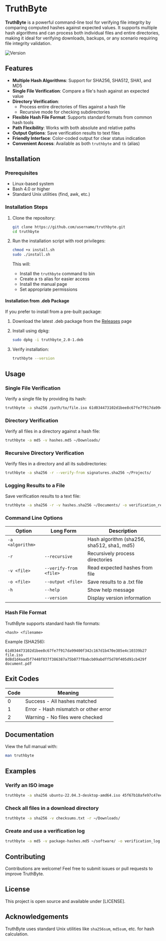 # TruthByte

**TruthByte** is a powerful command-line tool for verifying file integrity by comparing computed hashes against expected values. It supports multiple hash algorithms and can process both individual files and entire directories, making it ideal for verifying downloads, backups, or any scenario requiring file integrity validation.

![Version](https://img.shields.io/badge/version-2.0-blue)

## Features

- **Multiple Hash Algorithms**: Support for SHA256, SHA512, SHA1, and MD5
- **Single File Verification**: Compare a file's hash against an expected value
- **Directory Verification**:
  - Process entire directories of files against a hash file
  - Recursive mode for checking subdirectories
- **Flexible Hash File Format**: Supports standard formats from common hash tools
- **Path Flexibility**: Works with both absolute and relative paths
- **Output Options**: Save verification results to text files
- **Friendly Interface**: Color-coded output for clear status indication
- **Convenient Access**: Available as both `truthbyte` and `tb` (alias)

## Installation

### Prerequisites

- Linux-based system
- Bash 4.0 or higher
- Standard Unix utilities (find, awk, etc.)

### Installation Steps

1. Clone the repository:

   ```bash
   git clone https://github.com/username/truthbyte.git
   cd truthbyte
   ```

2. Run the installation script with root privileges:

   ```bash
   chmod +x install.sh
   sudo ./install.sh
   ```

   This will:

   - Install the `truthbyte` command to bin
   - Create a `tb` alias for easier access
   - Install the manual page
   - Set appropriate permissions

#### Installation from .deb Package

If you prefer to install from a pre-built package:

1. Download the latest .deb package from the [Releases](https://github.com/Opu-H/truthbyte/releases) page

2. Install using dpkg:

   ```bash
   sudo dpkg -i truthbyte_2.0-1.deb
   ```

3. Verify installation:
   ```bash
   truthbyte --version
   ```

## Usage

### Single File Verification

Verify a single file by providing its hash:

```bash
truthbyte -a sha256 /path/to/file.iso 61d034473102d1bee8c67fe7f917da99400f342c167d1b470e385e4c10339b27
```

### Directory Verification

Verify all files in a directory against a hash file:

```bash
truthbyte -a md5 -v hashes.md5 ~/Downloads/
```

### Recursive Directory Verification

Verify files in a directory and all its subdirectories:

```bash
truthbyte -a sha256 -r --verify-from signatures.sha256 ~/Projects/
```

### Logging Results to a File

Save verification results to a text file:

```bash
truthbyte -a sha256 -r -v hashes.sha256 ~/Documents/ -o verification_results.txt
```

### Command Line Options

| Option           | Long Form              | Description                                |
| ---------------- | ---------------------- | ------------------------------------------ |
| `-a <algorithm>` |                        | Hash algorithm (sha256, sha512, sha1, md5) |
| `-r`             | `--recursive`          | Recursively process directories            |
| `-v <file>`      | `--verify-from <file>` | Read expected hashes from file             |
| `-o <file>`      | `--output <file>`      | Save results to a .txt file                |
| `-h`             | `--help`               | Show help message                          |
|                  | `--version`            | Display version information                |

### Hash File Format

TruthByte supports standard hash file formats:

```
<hash> <filename>
```

Example (SHA256):

```
61d034473102d1bee8c67fe7f917da99400f342c167d1b470e385e4c10339b27 file.iso
8d8d1d4aad5f7448f037f386387a75b077f8abcb09abdff5d70f405d91cb429f document.pdf
```

## Exit Codes

| Code | Meaning                              |
| ---- | ------------------------------------ |
| 0    | Success - All hashes matched         |
| 1    | Error - Hash mismatch or other error |
| 2    | Warning - No files were checked      |

## Documentation

View the full manual with:

```bash
man truthbyte
```

## Examples

### Verify an ISO image

```bash
truthbyte -a sha256 ubuntu-22.04.3-desktop-amd64.iso 45f67b18afe97c47eec1af0b8051a8f1045c30107cd64e40a9ed2fcf3450b736
```

### Check all files in a download directory

```bash
truthbyte -a sha256 -v checksums.txt -r ~/Downloads/
```

### Create and use a verification log

```bash
truthbyte -a md5 -v package-hashes.md5 ~/software/ -o verification_log.txt
```

## Contributing

Contributions are welcome! Feel free to submit issues or pull requests to improve TruthByte.

## License

This project is open source and available under [LICENSE].

## Acknowledgements

TruthByte uses standard Unix utilities like `sha256sum`, `md5sum`, etc. for hash calculation.
